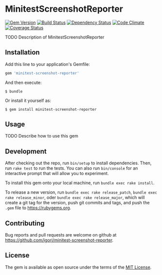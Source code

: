# MinitestScreenshotReporter

[![Gem Version](http://img.shields.io/gem/v/minitest-screenshot-reporter.svg)][gem]
[![Build Status](http://img.shields.io/travis/igorj/minitest-screenshot-reporter.svg)][travis]
[![Dependency Status](http://img.shields.io/gemnasium/igorj/minitest-screenshot-reporter.svg)][gemnasium]
[![Code Climate](http://img.shields.io/codeclimate/github/igorj/minitest-screenshot-reporter.svg)][codeclimate]
[![Coverage Status](http://img.shields.io/coveralls/igorj/minitest-screenshot-reporter.svg)][coveralls]

[gem]: https://rubygems.org/gems/minitest-screenshot-reporter
[travis]: http://travis-ci.org/igorj/minitest-screenshot-reporter
[gemnasium]: https://gemnasium.com/igorj/minitest-screenshot-reporter
[codeclimate]: https://codeclimate.com/github/igorj/minitest-screenshot-reporter
[coveralls]: https://coveralls.io/r/igorj/minitest-screenshot-reporter


TODO Description of MinitestScreenshotReporter

## Installation

Add this line to your application's Gemfile:

```ruby
gem 'minitest-screenshot-reporter'
```

And then execute:

    $ bundle

Or install it yourself as:

    $ gem install minitest-screenshot-reporter

## Usage

TODO Describe how to use this gem

## Development

After checking out the repo, run `bin/setup` to install dependencies. Then, run `rake test` to run the tests. You can also run `bin/console` for an interactive prompt that will allow you to experiment.

To install this gem onto your local machine, run `bundle exec rake install`. 

To release a new version, run `bundle exec rake release_patch`, `bundle exec rake release_minor`, oder `bundle exec rake release_major`, which will create a git tag for the version, push git commits and tags, and push the `.gem` file to https://rubygems.org.

## Contributing

Bug reports and pull requests are welcome on github at https://github.com/igorj/minitest-screenshot-reporter.

## License

The gem is available as open source under the terms of the [MIT License](http://opensource.org/licenses/MIT).
